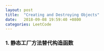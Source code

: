 ```yaml
---
layout: post
title:  "Creating and Destroying Objects"
date:   2018-09-08 19:59:40 +0800
categories: LeetCode
---
```


### 1. 静态工厂方法替代构造函数

